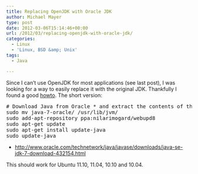 ```yaml
---
title: Replacing OpenJDK with Oracle JDK
author: Michael Mayer
type: post
date: 2012-03-06T15:14:46+00:00
url: /2012/03/replacing-openjdk-with-oracle-jdk/
categories:
  - Linux
  - 'Linux, BSD &amp; Unix'
tags:
  - Java

---
```

Since I can&#8217;t use OpenJDK for most applications (see last post), I was looking for a way to easily replace it with the original JDK. Thankfully I found a good [howto][1]. The short version:

<pre># Download Java from Oracle * and extract the contents of the tar.gz archive to "java-7-oracle"
sudo mv java-7-oracle/ /usr/lib/jvm/
sudo add-apt-repository ppa:nilarimogard/webupd8
sudo apt-get update
sudo apt-get install update-java
sudo update-java</pre>

* <http://www.oracle.com/technetwork/java/javase/downloads/java-se-jdk-7-download-432154.html>

This should work for Ubuntu 11.10, 11.04, 10.10 and 10.04.

 [1]: http://at-byte.com/technology/how-replace-openjdk-sun-java-ubuntu